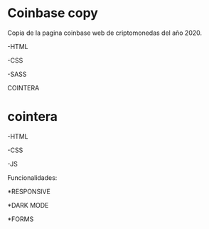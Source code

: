 # Coinbase copy 

Copia de la pagina coinbase web de criptomonedas del año 2020.

-HTML

-CSS

-SASS

COINTERA

# cointera

-HTML 

-CSS

-JS

Funcionalidades:

*RESPONSIVE 

*DARK MODE

*FORMS
